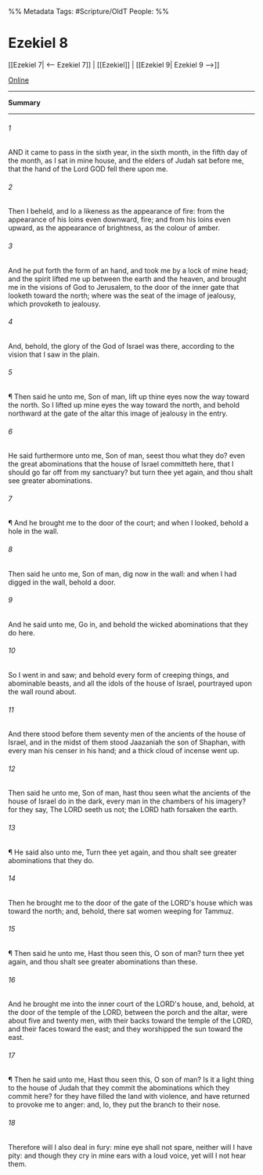 

%% Metadata
Tags: #Scripture/OldT
People: 
%%
# Ezekiel 8
[[Ezekiel 7| <-- Ezekiel 7]] | [[Ezekiel]] | [[Ezekiel 9| Ezekiel 9 -->]]

[Online](https://churchofjesuschrist.org/study/scriptures/ot/ezek/8?lang=eng)

---
__Summary__



---

###### 1
AND it came to pass in the sixth year, in the sixth month, in the fifth day of the month, as I sat in mine house, and the elders of Judah sat before me, that the hand of the Lord GOD fell there upon me.
###### 2
Then I beheld, and lo a likeness as the appearance of fire: from the appearance of his loins even downward, fire; and from his loins even upward, as the appearance of brightness, as the colour of amber.
###### 3
And he put forth the form of an hand, and took me by a lock of mine head; and the spirit lifted me up between the earth and the heaven, and brought me in the visions of God to Jerusalem, to the door of the inner gate that looketh toward the north; where was the seat of the image of jealousy, which provoketh to jealousy.
###### 4
And, behold, the glory of the God of Israel was there, according to the vision that I saw in the plain.
###### 5
¶ Then said he unto me, Son of man, lift up thine eyes now the way toward the north.  So I lifted up mine eyes the way toward the north, and behold northward at the gate of the altar this image of jealousy in the entry.
###### 6
He said furthermore unto me, Son of man, seest thou what they do?  even the great abominations that the house of Israel committeth here, that I should go far off from my sanctuary?  but turn thee yet again, and thou shalt see greater abominations.
###### 7
¶ And he brought me to the door of the court; and when I looked, behold a hole in the wall.
###### 8
Then said he unto me, Son of man, dig now in the wall: and when I had digged in the wall, behold a door.
###### 9
And he said unto me, Go in, and behold the wicked abominations that they do here.
###### 10
So I went in and saw; and behold every form of creeping things, and abominable beasts, and all the idols of the house of Israel, pourtrayed upon the wall round about.
###### 11
And there stood before them seventy men of the ancients of the house of Israel, and in the midst of them stood Jaazaniah the son of Shaphan, with every man his censer in his hand; and a thick cloud of incense went up.
###### 12
Then said he unto me, Son of man, hast thou seen what the ancients of the house of Israel do in the dark, every man in the chambers of his imagery?  for they say, The LORD seeth us not; the LORD hath forsaken the earth.
###### 13
¶ He said also unto me, Turn thee yet again, and thou shalt see greater abominations that they do.
###### 14
Then he brought me to the door of the gate of the LORD's house which was toward the north; and, behold, there sat women weeping for Tammuz.
###### 15
¶ Then said he unto me, Hast thou seen this, O son of man? turn thee yet again, and thou shalt see greater abominations than these.
###### 16
And he brought me into the inner court of the LORD's house, and, behold, at the door of the temple of the LORD, between the porch and the altar, were about five and twenty men, with their backs toward the temple of the LORD, and their faces toward the east; and they worshipped the sun toward the east.
###### 17
¶ Then he said unto me, Hast thou seen this, O son of man?  Is it a light thing to the house of Judah that they commit the abominations which they commit here?  for they have filled the land with violence, and have returned to provoke me to anger: and, lo, they put the branch to their nose.
###### 18
Therefore will I also deal in fury: mine eye shall not spare, neither will I have pity: and though they cry in mine ears with a loud voice, yet will I not hear them.



